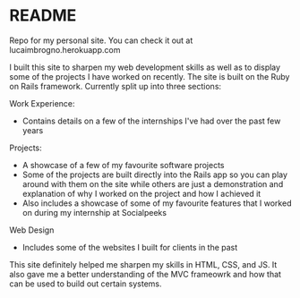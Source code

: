 # README

Repo for my personal site. You can check it out at lucaimbrogno.herokuapp.com

I built this site to sharpen my web development skills as well as to display some of the projects I have worked on recently. The site is built on the Ruby on Rails framework. Currently split up into three sections:

Work Experience:
- Contains details on a few of the internships I've had over the past few years

Projects:
- A showcase of a few of my favourite software projects
- Some of the projects are built directly into the Rails app so you can play around with them on the site while others are just a demonstration and explanation of why I worked on the project and how I achieved it
- Also includes a showcase of some of my favourite features that I worked on during my internship at Socialpeeks

Web Design
- Includes some of the websites I built for clients in the past

This site definitely helped me sharpen my skills in HTML, CSS, and JS. It also gave me a better understanding of the MVC frameowrk and how that can be used to build out certain systems.
